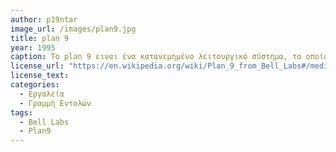 ```yaml
---
author: p19ntar
image_url: /images/plan9.jpg
title: plan 9
year: 1995
caption: Το plan 9 ειναι ένα κατανεμημένο λειτουργικό σύστημα, το οποίο αναπτύθχηκε στο ερευνητθικό κέντρο πληροφορικής της Bell Labs. Αρχικά έγινε διαθέσιμο το 1992 στα πανεπιστήμια, έπειτα το 1995 στο ευρύ κοινό και το 2015 έγινε η επίσημη κυκλοφορία. Το plan 9 ακολουθεί την φιλοσοφία του UNIX ότι όλα είναι αρχεία και την επεκτείνει χρησιμοποιώντας σύστημα παραθύρου και γραφικό περιβάλλον χρήστη χωρίς διευθυνσιοδότηση δρομέα.
license_url: "https://en.wikipedia.org/wiki/Plan_9_from_Bell_Labs#/media/File:Glenda_bunny_mascot_of_plan_9_from_bell_black.jpg" 
license_text: 
categories:
  - Εργαλεία
  - Γραμμή Εντολών
tags:
  - Bell Labs 
  - Plan9 
---
```

